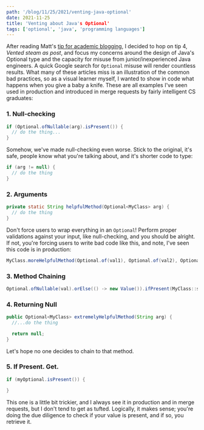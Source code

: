 ```yaml
---
path: '/blog/11/25/2021/venting-java-optional'
date: 2021-11-25
title: 'Venting about Java's Optional'
tags: ['optional', 'java', 'programming languages']
---
```


After reading Matt's [tip for academic blogging](https://matt.might.net/articles/how-to-blog-as-an-academic/), I decided to hop on tip 4, _Vented steam as post_, and focus my concerns around the design of Java's Optional type and the capacity for misuse from junior/inexperienced Java engineers. A quick Google search for `Optional` misuse will render countless results. What many of these articles miss is an illustration of the common bad practices, so as a visual learner myself, I wanted to show in code what happens when you give a baby a knife. These are all examples I've seen used in production and introduced in merge requests by fairly intelligent CS graduates:

### 1. Null-checking

```java
if (Optional.ofNullable(arg).isPresent()) {
  // do the thing...
}
```

Somehow, we've made null-checking even worse. Stick to the original, it's safe, people know what you're talking about, and it's shorter code to type:

```java
if (arg != null) {
  // do the thing
}
```

### 2. Arguments

```java
private static String helpfulMethod(Optional<MyClass> arg) {
  // do the thing
}
```

Don't force users to wrap everything in an `Optional`! Perform proper validations against your input, like null-checking, and you should be alright. If not, you're forcing users to write bad code like this, and note, I've seen this code is in production:

```java
MyClass.moreHelpfulMethod(Optional.of(val1), Optional.of(val2), Optional.of(val0));
```

### 3. Method Chaining

```java
Optional.ofNullable(val).orElse(() -> new Value()).ifPresent(MyClass::set);
```

### 4. Returning Null

```java
public Optional<MyClass> extremelyHelpfulMethod(String arg) {
  //...do the thing

  return null;
}
```

Let's hope no one decides to chain to that method.

### 5. If Present. Get.

```java
if (myOptional.isPresent()) {

}
```

This one is a little bit trickier, and I always see it in production and in merge requests, but I don't tend to get as tufted. Logically, it makes sense; you're doing the due diligence to check if your value is present, and if so, you retrieve it.
